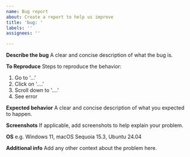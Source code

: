 ```yaml
---
name: Bug report
about: Create a report to help us improve
title: 'bug: '
labels: ''
assignees: ''

---
```


**Describe the bug**
A clear and concise description of what the bug is.

**To Reproduce**
Steps to reproduce the behavior:
1. Go to '...'
2. Click on '....'
3. Scroll down to '....'
4. See error

**Expected behavior**
A clear and concise description of what you expected to happen.

**Screenshots**
If applicable, add screenshots to help explain your problem.

**OS**
e.g. Windows 11, macOS Sequoia 15.3, Ubuntu 24.04

**Additional info**
Add any other context about the problem here.

